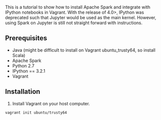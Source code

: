 This is a tutorial to show how to install Apache Spark and integrate with IPython notebooks in Vagrant. With the release of 4.0>, IPython was deprecated such that Jupyter would be used as the main kernel. However, using Spark on Jupyter is still not straight forward with instructions. 

## Prerequisites 
- Java (might be difficult to install on Vagrant ubuntu_trusty64, so install Scala)
- Apache Spark
- Python 2.7
- IPython == 3.2.1
- Vagrant 

## Installation 
1) Install Vagrant on your host computer. 
``` bash 
vagrant init ubuntu/trusty64
```
